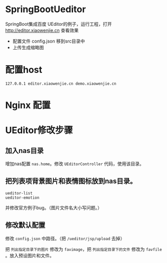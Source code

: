 # SpringBootUeditor
SpringBoot集成百度 UEditor的例子，运行工程，打开 http://editor.xiaowenjie.cn 查看效果

* 配置文件 config.json 移到src目录中
* 上传生成缩略图

# 配置host

```
127.0.0.1 editor.xiaowenjie.cn demo.xiaowenjie.cn
```

# Nginx 配置



# UEditor修改步骤

## 加入nas目录

增加nas配置 `nas.home`。修改 `UEditorController` 代码，使用该目录。

## 把列表项背景图片和表情图标放到nas目录。


```
ueditor-list
ueditor-emotion
```

并修改官方例子bug。（图片文件名大小写问题。）


## 修改默认配置

修改 `config.json` 中路径。（把 `/ueditor/jsp/upload` 去掉）

把 `列出指定目录下的图片` 修改为 `favimage`，把 `列出指定目录下的文件` 修改为 `favfile` 。放入预设图片和文件。

